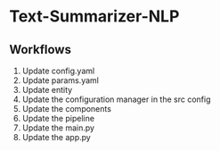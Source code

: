 # Text-Summarizer-NLP

## Workflows

1. Update config.yaml
2. Update params.yaml
3. Update entity
4. Update the configuration manager in the src config
5. Update the components
6. Update the pipeline
7. Update the main.py
8. Update the app.py